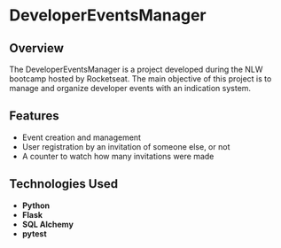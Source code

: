 # DeveloperEventsManager
## Overview

The DeveloperEventsManager is a project developed during the NLW bootcamp hosted by Rocketseat. The main objective of this project is to manage and organize developer events with an indication system. 

## Features

- Event creation and management
- User registration by an invitation of someone else, or not
- A counter to watch how many invitations were made

## Technologies Used

- **Python**
- **Flask**
- **SQL Alchemy**
- **pytest**
